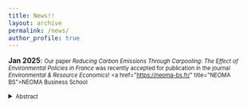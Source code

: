 ```yaml
---
title: News!!
layout: archive
permalink: /news/
author_profile: true
---
```


**Jan 2025**: <span style="font-size: 0.8em;">Our paper *Reducing Carbon Emissions Through Carpooling: The Effect of Environmental Policies in France* was recently accepted for publication in the journal *Environmental & Resource Economics*! <a href=\"https://neoma-bs.fr/" title=\"NEOMA BS\">NEOMA Business School</a> </span>
  <!-- Adding a small inline style to reduce space before the abstract -->
  <div style="margin-top: -2.5px;"></div>
  <details>
  <summary><span style="font-size: 0.8em;">Abstract</span></summary>
   <span style="font-size: 0.7em;">Road transportation is one of the most carbon-emitting sectors in the economy, urging the implementation of strategies to reach climate goals. Carpooling is considered a promising innovation for carbon mitigation. This paper evaluates the impact of environmental policies, both direct, such as subsidies for novice carpooling drivers, and indirect, with the French carbon tax, on the adoption of carpooling. As carpooling may make car travel more appealing, it potentially leads to ambiguous environmental outcomes. This study introduces the vehicle occupancy rate as a reliable metric to assess potential carbon mitigation, which encompasses travelers' preferences for other transport modes. Leveraging a unique dataset provided by France's leading carpooling platform, we assess the greenhouse gas reduction impact related to aforementioned policies. Our findings suggest that increasing the cost of travel through carbon pricing not only enhances carpooling demand and supply but also improves the occupancy rate. Regarding carpooling subsidies to novice drivers, we show that novice users are even more sensitive to adopting carpool with the cost of travel. Additionally, our study highlights the potential benefits of encouraging drivers to become passengers, a strategy not currently implemented, and could lead to a better designed policy. These insights are key for policymakers aiming to design more effective strategies for reducing vehicle emissions and achieving climate targets.</span>
  </details>

